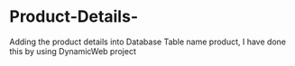 # Product-Details-
Adding the product details into Database Table name product, I have done this by using DynamicWeb project
